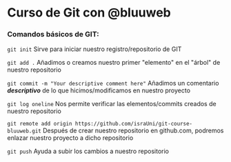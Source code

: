 # Curso de Git con @bluuweb

### Comandos básicos de GIT:

```git init```
Sirve para iniciar nuestro registro/repositorio de GIT

```git add .```
Añadimos o creamos nuestro primer "elemento" en el "árbol" de nuestro repositorio

```git commit -m "Your descriptive comment here"```
Añadimos un comentario ***descriptivo*** de lo que hicimos/modificamos en nuestro proyecto

```git log oneline```
Nos permite verificar las elementos/commits creados de nuestro repositorio

```git remote add origin https://github.com/israUni/git-course-bluuweb.git```
Después de crear nuestro repositorio en github.com, podremos enlazar nuestro proyecto a dicho repositorio

```git push```
Ayuda a subir los cambios a nuestro repositorio
